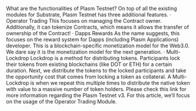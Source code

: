 What are the functionalities of Plasm Testnet?
On top of all the existing modules for Substrate, Plasm Testnet has three additional features.
· Operator Trading
This focuses on managing the Contract owner. Additionally, it can tokenize Contracts, which means it allows the transfer of ownership of the Contract!
· Dapps Rewards
As the name suggests, this focuses on the reward system for Dapps (including Plasm Applications) developer. This is a blockchain-specific monetization model for the Web3.0. We dare say it is the monetization model for the next generation.
· Multi-Lockdrop
Lockdrop is a method for distributing tokens. Participants lock their tokens from existing blockchains (like DOT or ETH) for a certain duration. Next, we distribute the tokens to the locked participants and take the opportunity cost that comes from locking a token as collateral. A Multi-Lockdrop is when we repeat this multiple times to distribute the native token with value to a massive number of token holders.
Please check this link for more information regarding the Plasm Testnet v3.
For this article, we’ll focus on the usage of the Operator Trading Module.
